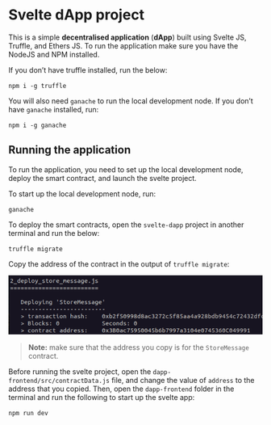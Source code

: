 # Svelte dApp project
This is a simple **decentralised application** (**dApp**) built using Svelte JS, Truffle, and Ethers JS. To run the application make sure you have the NodeJS and NPM installed.

If you don’t have truffle installed, run the below:

    npm i -g truffle

You will also need `ganache` to run the local development node. If you don’t have `ganache` installed, run:

    npm i -g ganache
## Running the application

To run the application, you need to set up the local development node, deploy the smart contract, and launch the svelte project.

To start up the local development node, run:

    ganache

To deploy the smart contracts, open the `svelte-dapp` project in another terminal and run the below:

    truffle migrate

Copy the address of the contract in the output of `truffle migrate`:


![](assets/image_01.png)

> **Note:** make sure that the address you copy is for the `StoreMessage` contract.

Before running the svelte project, open the `dapp-frontend/src/contractData.js` file, and change the value of `address` to the address that you copied. Then, open the `dapp-frontend` folder in the terminal and run the following to start up the svelte app:


    npm run dev



